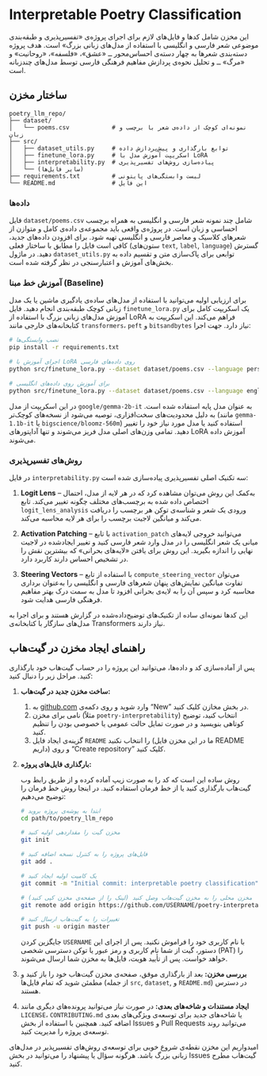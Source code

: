 # Interpretable Poetry Classification

این مخزن شامل کدها و فایل‌های لازم برای اجرای پروژه‌ی «تفسیرپذیری و طبقه‌بندی موضوعی شعر فارسی و انگلیسی با استفاده از مدل‌های زبانی بزرگ» است. هدف پروژه دسته‌بندی شعرها به چهار دسته‌ی احساس‌محور ــ «عشق»، «فلسفه»، «روحانیت» و «مرگ» ــ و تحلیل نحوه‌ی پردازش مفاهیم فرهنگی فارسی توسط مدل‌های چندزبانه است.

## ساختار مخزن

```
poetry_llm_repo/
├── dataset/
│   └── poems.csv            # نمونه‌ای کوچک از داده‌ی شعر با برچسب و زبان
├── src/
│   ├── dataset_utils.py     # توابع بارگذاری و پیش‌پردازش داده
│   ├── finetune_lora.py     # اسکریپت آموزش مدل با LoRA
│   ├── interpretability.py  # پیاده‌سازی روش‌های تفسیرپذیری
│   └── (سایر فایل‌ها)
├── requirements.txt         # لیست وابستگی‌های پایتونی
└── README.md                # این فایل
```

### داده‌ها

فایل `dataset/poems.csv` شامل چند نمونه شعر فارسی و انگلیسی به همراه برچسب احساسی و زبان است. در پروژه‌ی واقعی باید مجموعه‌ی داده‌ی کامل و متوازن از شعرهای کلاسیک و معاصر فارسی و انگلیسی تهیه شود. برای افزودن داده‌های جدید، کافی است فایل را مطابق با ساختار فعلی (ستون‌های `text`, `label`, `language`) گسترش دهید. در ماژول `dataset_utils.py` توابعی برای پاک‌سازی متن و تقسیم داده به بخش‌های آموزش و اعتبارسنجی در نظر گرفته شده است.

### آموزش خط مبنا (Baseline)

برای ارزیابی اولیه می‌توانید با استفاده از مدل‌های ساده‌ی یادگیری ماشین یا یک مدل زبانی کوچک طبقه‌بندی انجام دهید. فایل `finetune_lora.py` یک اسکریپت کامل برای آموزش مدل‌های زبانی بزرگ با استفاده از LoRA فراهم می‌کند. این اسکریپت به کتابخانه‌های خارجی مانند `transformers`، `peft` و `bitsandbytes` نیاز دارد. جهت اجرا:

```bash
# نصب وابستگی‌ها
pip install -r requirements.txt

# اجرای آموزش با LoRA روی داده‌های فارسی
python src/finetune_lora.py --dataset dataset/poems.csv --language persian --output_dir outputs/lora-persian

# برای آموزش روی داده‌های انگلیسی
python src/finetune_lora.py --dataset dataset/poems.csv --language english --output_dir outputs/lora-english
```

در این اسکریپت از مدل `google/gemma-2b-it` به عنوان مدل پایه استفاده شده است. به دلیل محدودیت‌های سخت‌افزاری، توصیه می‌شود از نسخه‌های کوچک‌تر (مانند `gemma-1.1b-it` یا `bigscience/bloomz-560m`) استفاده کنید یا مدل مورد نیاز خود را تغییر دهید. تمامی وزن‌های اصلی مدل فریز می‌شوند و تنها آداپتورهای LoRA آموزش داده می‌شوند.

### روش‌های تفسیرپذیری

در فایل `interpretability.py` سه تکنیک اصلی تفسیرپذیری پیاده‌سازی شده است:

1. **Logit Lens** – به‌کمک این روش می‌توان مشاهده کرد که در هر لایه از مدل، احتمال اختصاص داده شده به برچسب‌های مختلف چگونه تغییر می‌کند. تابع `logit_lens_analysis` ورودی یک شعر و شناسه‌ی توکن هر برچسب را دریافت می‌کند و میانگین لاجیت برچسب را برای هر لایه محاسبه می‌کند.

2. **Activation Patching** – با تابع `activation_patch` می‌توانید خروجی لایه‌های میانی یک شعر انگلیسی را در مدل وارد شعر فارسی کنید و تغییر ایجادشده در لاجیت نهایی را اندازه بگیرید. این روش برای یافتن «لایه‌های بحرانی» که بیشترین نقش را در تشخیص احساس دارند کاربرد دارد.

3. **Steering Vectors** – با استفاده از تابع `compute_steering_vector` می‌توان تفاوت میانگین نمایش‌های پنهان شعرهای فارسی و انگلیسی را به‌عنوان برداری محاسبه کرد و سپس آن را به لایه‌ی بحرانی افزود تا مدل به سمت درک بهتر مفاهیم فرهنگی فارسی هدایت شود.

این کدها نمونه‌ای ساده از تکنیک‌های توضیح‌داده‌شده در گزارش هستند و برای اجرا به مدل‌های سازگار با کتابخانه‌ی Transformers نیاز دارند.

## راهنمای ایجاد مخزن در گیت‌هاب

پس از آماده‌سازی کد و داده‌ها، می‌توانید این پروژه را در حساب گیت‌هاب خود بارگذاری کنید. مراحل زیر را دنبال کنید:

1. **ساخت مخزن جدید در گیت‌هاب:**
   1. به [github.com](https://github.com) وارد شوید و روی دکمه‌ی “New” در بخش مخازن کلیک کنید.
   2. نامی برای مخزن (مثلاً `poetry-interpretability`) انتخاب کنید، توضیح کوتاهی بنویسید و در صورت تمایل حالت عمومی یا خصوصی بودن را تنظیم کنید.
   3. گزینه‌ی ایجاد فایل `README` را انتخاب نکنید (ما در این مخزن فایل README داریم) و روی “Create repository” کلیک کنید.

2. **بارگذاری فایل‌های پروژه:**
   
   روش ساده این است که کد را به صورت زیپ آماده کرده و از طریق رابط وب گیت‌هاب بارگذاری کنید یا از خط فرمان استفاده کنید. در اینجا روش خط فرمان را توضیح می‌دهیم:
   
   ```bash
   # ابتدا به پوشه‌ی پروژه بروید
   cd path/to/poetry_llm_repo

   # مخزن گیت را مقداردهی اولیه کنید
   git init

   # فایل‌های پروژه را به کنترل نسخه اضافه کنید
   git add .

   # یک کامیت اولیه ایجاد کنید
   git commit -m "Initial commit: interpretable poetry classification"

   # مخزن محلی را به مخزن گیت‌هاب وصل کنید (لینک را از صفحه‌ی مخزن کپی کنید)
   git remote add origin https://github.com/USERNAME/poetry-interpretability.git

   # تغییرات را به گیت‌هاب ارسال کنید
   git push -u origin master
   ```

   جایگزین کردن `USERNAME` با نام کاربری خود را فراموش نکنید. پس از اجرای این دستور، گیت از شما نام کاربری و رمز عبور یا توکن دسترسی شخصی (PAT) را خواهد خواست. پس از تأیید هویت، فایل‌ها به مخزن شما ارسال می‌شوند.

3. **بررسی مخزن:** بعد از بارگذاری موفق، صفحه‌ی مخزن گیت‌هاب خود را باز کنید و مطمئن شوید که تمام فایل‌ها (از جمله `src`, `dataset`, و `README.md`) در دسترس هستند.

4. **ایجاد مستندات و شاخه‌های بعدی:** در صورت نیاز می‌توانید پرونده‌های دیگری مانند `LICENSE`، `CONTRIBUTING.md` یا شاخه‌های جدید برای توسعه‌ی ویژگی‌های بعدی اضافه کنید. همچنین با استفاده از بخش Issues و Pull Requests می‌توانید روند توسعه‌ی پروژه را مدیریت کنید.

امیدواریم این مخزن نقطه‌ی شروع خوبی برای توسعه‌ی روش‌های تفسیرپذیر در مدل‌های زبانی بزرگ باشد. هرگونه سؤال یا پیشنهاد را می‌توانید در بخش Issues گیت‌هاب مطرح کنید.